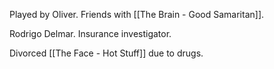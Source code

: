 Played by Oliver. Friends with [[The Brain - Good Samaritan]].

Rodrigo Delmar. Insurance investigator.

Divorced [[The Face - Hot Stuff]] due to drugs.